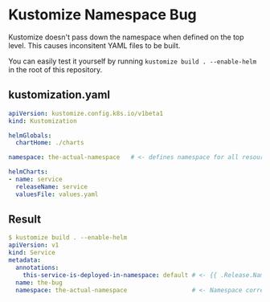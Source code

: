 # Kustomize Namespace Bug

Kustomize doesn't pass down the namespace when defined on the top level. This causes inconsitent YAML files to be built.

You can easily test it yourself by running `kustomize build . --enable-helm` in the root of this repository.

## kustomization.yaml

```yaml
apiVersion: kustomize.config.k8s.io/v1beta1
kind: Kustomization

helmGlobals:
  chartHome: ./charts

namespace: the-actual-namespace   # <- defines namespace for all resources

helmCharts:
- name: service
  releaseName: service
  valuesFile: values.yaml
```

## Result

```yaml
$ kustomize build . --enable-helm
apiVersion: v1
kind: Service
metadata:
  annotations:
    this-service-is-deployed-in-namespace: default # <- {{ .Release.Namespace }} still points to "default"
  name: the-bug
  namespace: the-actual-namespace                  # <- Namespace correctly set
```
